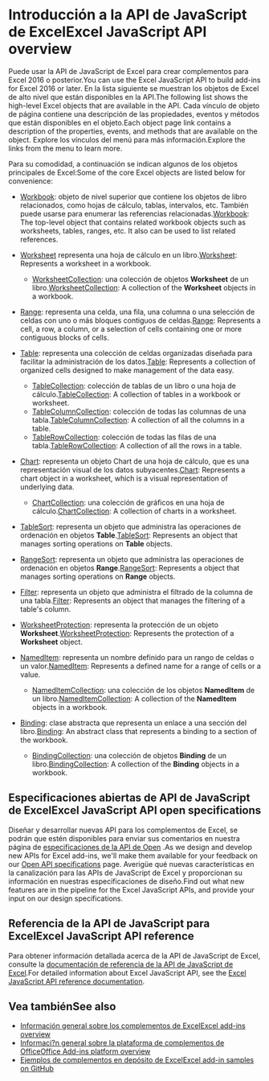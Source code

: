 # <a name="excel-javascript-api-overview"></a><span data-ttu-id="bd89a-101">Introducción a la API de JavaScript de Excel</span><span class="sxs-lookup"><span data-stu-id="bd89a-101">Excel JavaScript API overview</span></span>

<span data-ttu-id="bd89a-102">Puede usar la API de JavaScript de Excel para crear complementos para Excel 2016 o posterior.</span><span class="sxs-lookup"><span data-stu-id="bd89a-102">You can use the Excel JavaScript API to build add-ins for Excel 2016 or later.</span></span> <span data-ttu-id="bd89a-103">En la lista siguiente se muestran los objetos de Excel de alto nivel que están disponibles en la API.</span><span class="sxs-lookup"><span data-stu-id="bd89a-103">The following list shows the high-level Excel objects that are available in the API.</span></span> <span data-ttu-id="bd89a-104">Cada vínculo de objeto de página contiene una descripción de las propiedades, eventos y métodos que están disponibles en el objeto.</span><span class="sxs-lookup"><span data-stu-id="bd89a-104">Each object page link contains a description of the properties, events, and methods that are available on the object.</span></span> <span data-ttu-id="bd89a-105">Explore los vínculos del menú para más información.</span><span class="sxs-lookup"><span data-stu-id="bd89a-105">Explore the links from the menu to learn more.</span></span>

<span data-ttu-id="bd89a-106">Para su comodidad, a continuación se indican algunos de los objetos principales de Excel:</span><span class="sxs-lookup"><span data-stu-id="bd89a-106">Some of the core Excel objects are listed below for convenience:</span></span> 

- <span data-ttu-id="bd89a-107">[Workbook](/javascript/api/excel/excel.workbook): objeto de nivel superior que contiene los objetos de libro relacionados, como hojas de cálculo, tablas, intervalos, etc. También puede usarse para enumerar las referencias relacionadas.</span><span class="sxs-lookup"><span data-stu-id="bd89a-107">[Workbook](/javascript/api/excel/excel.workbook): The top-level object that contains related workbook objects such as worksheets, tables, ranges, etc. It also can be used to list related references.</span></span>

- <span data-ttu-id="bd89a-108">[Worksheet](/javascript/api/excel/excel.worksheet) representa una hoja de cálculo en un libro.</span><span class="sxs-lookup"><span data-stu-id="bd89a-108">[Worksheet](/javascript/api/excel/excel.worksheet): Represents a worksheet in a workbook.</span></span> 
    - <span data-ttu-id="bd89a-109">[WorksheetCollection](/javascript/api/excel/excel.worksheetcollection): una colección de objetos **Worksheet** de un libro.</span><span class="sxs-lookup"><span data-stu-id="bd89a-109">[WorksheetCollection](/javascript/api/excel/excel.worksheetcollection): A collection of the **Worksheet** objects in a workbook.</span></span>

- <span data-ttu-id="bd89a-110">[Range](/javascript/api/excel/excel.range): representa una celda, una fila, una columna o una selección de celdas con uno o más bloques contiguos de celdas.</span><span class="sxs-lookup"><span data-stu-id="bd89a-110">[Range](/javascript/api/excel/excel.range): Represents a cell, a row, a column, or a selection of cells containing one or more contiguous blocks of cells.</span></span>

- <span data-ttu-id="bd89a-111">[Table](/javascript/api/excel/excel.table): representa una colección de celdas organizadas diseñada para facilitar la administración de los datos.</span><span class="sxs-lookup"><span data-stu-id="bd89a-111">[Table](/javascript/api/excel/excel.table): Represents a collection of organized cells designed to make management of the data easy.</span></span>
    - <span data-ttu-id="bd89a-112">[TableCollection](/javascript/api/excel/excel.tablecollection): colección de tablas de un libro o una hoja de cálculo.</span><span class="sxs-lookup"><span data-stu-id="bd89a-112">[TableCollection](/javascript/api/excel/excel.tablecollection): A collection of tables in a workbook or worksheet.</span></span>
    - <span data-ttu-id="bd89a-113">[TableColumnCollection](/javascript/api/excel/excel.tablecolumncollection): colección de todas las columnas de una tabla.</span><span class="sxs-lookup"><span data-stu-id="bd89a-113">[TableColumnCollection](/javascript/api/excel/excel.tablecolumncollection): A collection of all the columns in a table.</span></span>
    - <span data-ttu-id="bd89a-114">[TableRowCollection](/javascript/api/excel/excel.tablerowcollection): colección de todas las filas de una tabla.</span><span class="sxs-lookup"><span data-stu-id="bd89a-114">[TableRowCollection](/javascript/api/excel/excel.tablerowcollection): A collection of all the rows in a table.</span></span>

- <span data-ttu-id="bd89a-115">[Chart](/javascript/api/excel/excel.chart): representa un objeto Chart de una hoja de cálculo, que es una representación visual de los datos subyacentes.</span><span class="sxs-lookup"><span data-stu-id="bd89a-115">[Chart](/javascript/api/excel/excel.chart): Represents a chart object in a worksheet, which is a visual representation of underlying data.</span></span>
    - <span data-ttu-id="bd89a-116">[ChartCollection](/javascript/api/excel/excel.chartcollection): una colección de gráficos en una hoja de cálculo.</span><span class="sxs-lookup"><span data-stu-id="bd89a-116">[ChartCollection](/javascript/api/excel/excel.chartcollection): A collection of charts in a worksheet.</span></span>

- <span data-ttu-id="bd89a-117">[TableSort](/javascript/api/excel/excel.tablesort): representa un objeto que administra las operaciones de ordenación en objetos **Table**.</span><span class="sxs-lookup"><span data-stu-id="bd89a-117">[TableSort](/javascript/api/excel/excel.tablesort): Represents an object that manages sorting operations on **Table** objects.</span></span>

- <span data-ttu-id="bd89a-118">[RangeSort](/javascript/api/excel/excel.rangesort): representa un objeto que administra las operaciones de ordenación en objetos **Range**.</span><span class="sxs-lookup"><span data-stu-id="bd89a-118">[RangeSort](/javascript/api/excel/excel.rangesort): Represents a object that manages sorting operations on **Range** objects.</span></span>

- <span data-ttu-id="bd89a-119">[Filter](/javascript/api/excel/excel.filter): representa un objeto que administra el filtrado de la columna de una tabla.</span><span class="sxs-lookup"><span data-stu-id="bd89a-119">[Filter](/javascript/api/excel/excel.filter): Represents an object that manages the filtering of a table's column.</span></span>

- <span data-ttu-id="bd89a-120">[WorksheetProtection](/javascript/api/excel/excel.worksheetprotection): representa la protección de un objeto **Worksheet**.</span><span class="sxs-lookup"><span data-stu-id="bd89a-120">[WorksheetProtection](/javascript/api/excel/excel.worksheetprotection): Represents the protection of a **Worksheet** object.</span></span>

- <span data-ttu-id="bd89a-121">[NamedItem](/javascript/api/excel/excel.nameditem): representa un nombre definido para un rango de celdas o un valor.</span><span class="sxs-lookup"><span data-stu-id="bd89a-121">[NamedItem](/javascript/api/excel/excel.nameditem): Represents a defined name for a range of cells or a value.</span></span> 
    - <span data-ttu-id="bd89a-122">[NamedItemCollection](/javascript/api/excel/excel.nameditemcollection): una colección de los objetos **NamedItem** de un libro.</span><span class="sxs-lookup"><span data-stu-id="bd89a-122">[NamedItemCollection](/javascript/api/excel/excel.nameditemcollection): A collection of the **NamedItem** objects in a workbook.</span></span>

- <span data-ttu-id="bd89a-123">[Binding](/javascript/api/excel/excel.binding): clase abstracta que representa un enlace a una sección del libro.</span><span class="sxs-lookup"><span data-stu-id="bd89a-123">[Binding](/javascript/api/excel/excel.binding): An abstract class that represents a binding to a section of the workbook.</span></span>
    - <span data-ttu-id="bd89a-124">[BindingCollection](/javascript/api/excel/excel.bindingcollection): una colección de objetos **Binding** de un libro.</span><span class="sxs-lookup"><span data-stu-id="bd89a-124">[BindingCollection](/javascript/api/excel/excel.bindingcollection): A collection of the **Binding** objects in a workbook.</span></span>

## <a name="excel-javascript-api-open-specifications"></a><span data-ttu-id="bd89a-125">Especificaciones abiertas de API de JavaScript de Excel</span><span class="sxs-lookup"><span data-stu-id="bd89a-125">Excel JavaScript API open specifications</span></span>

<span data-ttu-id="bd89a-126">Diseñar y desarrollar nuevas API para los complementos de Excel, se podrán que estén disponibles para enviar sus comentarios en nuestra página de [especificaciones de la API de Open](../openspec.md) .</span><span class="sxs-lookup"><span data-stu-id="bd89a-126">As we design and develop new APIs for Excel add-ins, we'll make them available for your feedback on our [Open API specifications](../openspec.md) page.</span></span> <span data-ttu-id="bd89a-127">Averigüe qué nuevas características en la canalización para las APIs de JavaScript de Excel y proporcionan su información en nuestras especificaciones de diseño.</span><span class="sxs-lookup"><span data-stu-id="bd89a-127">Find out what new features are in the pipeline for the Excel JavaScript APIs, and provide your input on our design specifications.</span></span>

## <a name="excel-javascript-api-reference"></a><span data-ttu-id="bd89a-128">Referencia de la API de JavaScript para Excel</span><span class="sxs-lookup"><span data-stu-id="bd89a-128">Excel JavaScript API reference</span></span>

<span data-ttu-id="bd89a-129">Para obtener información detallada acerca de la API de JavaScript de Excel, consulte la [documentación de referencia de la API de JavaScript de Excel](/javascript/api/excel).</span><span class="sxs-lookup"><span data-stu-id="bd89a-129">For detailed information about Excel JavaScript API, see the [Excel JavaScript API reference documentation](/javascript/api/excel).</span></span>

## <a name="see-also"></a><span data-ttu-id="bd89a-130">Vea también</span><span class="sxs-lookup"><span data-stu-id="bd89a-130">See also</span></span>

- [<span data-ttu-id="bd89a-131">Información general sobre los complementos de Excel</span><span class="sxs-lookup"><span data-stu-id="bd89a-131">Excel add-ins overview</span></span>](https://docs.microsoft.com/office/dev/add-ins/excel/excel-add-ins-overview)
- [<span data-ttu-id="bd89a-132">Informaci?n general sobre la plataforma de complementos de Office</span><span class="sxs-lookup"><span data-stu-id="bd89a-132">Office Add-ins platform overview</span></span>](https://docs.microsoft.com/office/dev/add-ins/overview/office-add-ins)
- [<span data-ttu-id="bd89a-133">Ejemplos de complementos en depósito de Excel</span><span class="sxs-lookup"><span data-stu-id="bd89a-133">Excel add-in samples on GitHub</span></span>](https://github.com/OfficeDev?utf8=%E2%9C%93&q=Excel)
